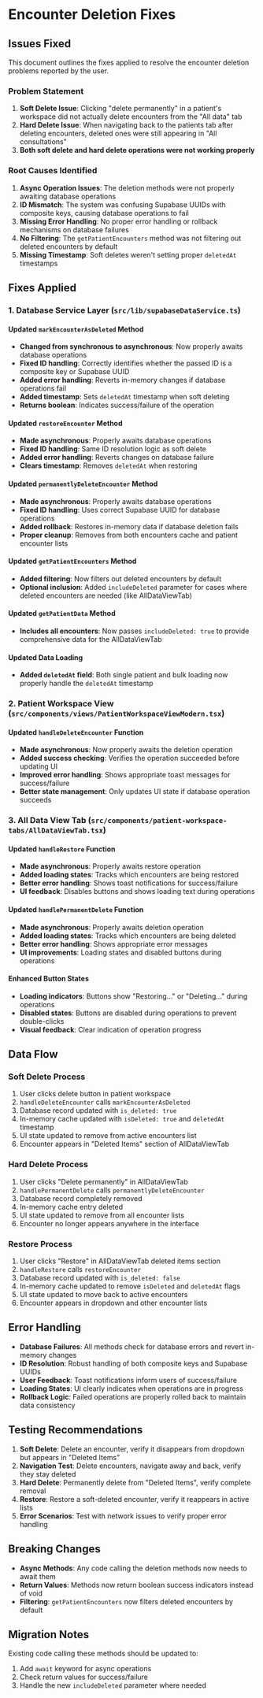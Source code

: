 # Encounter Deletion Fixes

## Issues Fixed

This document outlines the fixes applied to resolve the encounter deletion problems reported by the user.

### Problem Statement

1. **Soft Delete Issue**: Clicking "delete permanently" in a patient's workspace did not actually delete encounters from the "All data" tab
2. **Hard Delete Issue**: When navigating back to the patients tab after deleting encounters, deleted ones were still appearing in "All consultations"
3. **Both soft delete and hard delete operations were not working properly**

### Root Causes Identified

1. **Async Operation Issues**: The deletion methods were not properly awaiting database operations
2. **ID Mismatch**: The system was confusing Supabase UUIDs with composite keys, causing database operations to fail
3. **Missing Error Handling**: No proper error handling or rollback mechanisms on database failures
4. **No Filtering**: The `getPatientEncounters` method was not filtering out deleted encounters by default
5. **Missing Timestamp**: Soft deletes weren't setting proper `deletedAt` timestamps

## Fixes Applied

### 1. Database Service Layer (`src/lib/supabaseDataService.ts`)

#### Updated `markEncounterAsDeleted` Method
- **Changed from synchronous to asynchronous**: Now properly awaits database operations
- **Fixed ID handling**: Correctly identifies whether the passed ID is a composite key or Supabase UUID
- **Added error handling**: Reverts in-memory changes if database operations fail
- **Added timestamp**: Sets `deletedAt` timestamp when soft deleting
- **Returns boolean**: Indicates success/failure of the operation

#### Updated `restoreEncounter` Method
- **Made asynchronous**: Properly awaits database operations  
- **Fixed ID handling**: Same ID resolution logic as soft delete
- **Added error handling**: Reverts changes on database failure
- **Clears timestamp**: Removes `deletedAt` when restoring

#### Updated `permanentlyDeleteEncounter` Method
- **Made asynchronous**: Properly awaits database operations
- **Fixed ID handling**: Uses correct Supabase UUID for database operations
- **Added rollback**: Restores in-memory data if database deletion fails
- **Proper cleanup**: Removes from both encounters cache and patient encounter lists

#### Updated `getPatientEncounters` Method
- **Added filtering**: Now filters out deleted encounters by default
- **Optional inclusion**: Added `includeDeleted` parameter for cases where deleted encounters are needed (like AllDataViewTab)

#### Updated `getPatientData` Method
- **Includes all encounters**: Now passes `includeDeleted: true` to provide comprehensive data for the AllDataViewTab

#### Updated Data Loading
- **Added `deletedAt` field**: Both single patient and bulk loading now properly handle the `deletedAt` timestamp

### 2. Patient Workspace View (`src/components/views/PatientWorkspaceViewModern.tsx`)

#### Updated `handleDeleteEncounter` Function
- **Made asynchronous**: Now properly awaits the deletion operation
- **Added success checking**: Verifies the operation succeeded before updating UI
- **Improved error handling**: Shows appropriate toast messages for success/failure
- **Better state management**: Only updates UI state if database operation succeeds

### 3. All Data View Tab (`src/components/patient-workspace-tabs/AllDataViewTab.tsx`)

#### Updated `handleRestore` Function
- **Made asynchronous**: Properly awaits restore operation
- **Added loading states**: Tracks which encounters are being restored
- **Better error handling**: Shows toast notifications for success/failure
- **UI feedback**: Disables buttons and shows loading text during operations

#### Updated `handlePermanentDelete` Function
- **Made asynchronous**: Properly awaits deletion operation
- **Added loading states**: Tracks which encounters are being deleted
- **Better error handling**: Shows appropriate error messages
- **UI improvements**: Loading states and disabled buttons during operations

#### Enhanced Button States
- **Loading indicators**: Buttons show "Restoring..." or "Deleting..." during operations
- **Disabled states**: Buttons are disabled during operations to prevent double-clicks
- **Visual feedback**: Clear indication of operation progress

## Data Flow

### Soft Delete Process
1. User clicks delete button in patient workspace
2. `handleDeleteEncounter` calls `markEncounterAsDeleted`
3. Database record updated with `is_deleted: true`
4. In-memory cache updated with `isDeleted: true` and `deletedAt` timestamp
5. UI state updated to remove from active encounters list
6. Encounter appears in "Deleted Items" section of AllDataViewTab

### Hard Delete Process
1. User clicks "Delete permanently" in AllDataViewTab
2. `handlePermanentDelete` calls `permanentlyDeleteEncounter`
3. Database record completely removed
4. In-memory cache entry deleted
5. UI state updated to remove from all encounter lists
6. Encounter no longer appears anywhere in the interface

### Restore Process
1. User clicks "Restore" in AllDataViewTab deleted items section
2. `handleRestore` calls `restoreEncounter`
3. Database record updated with `is_deleted: false`
4. In-memory cache updated to remove `isDeleted` and `deletedAt` flags
5. UI state updated to move back to active encounters
6. Encounter appears in dropdown and other encounter lists

## Error Handling

- **Database Failures**: All methods check for database errors and revert in-memory changes
- **ID Resolution**: Robust handling of both composite keys and Supabase UUIDs
- **User Feedback**: Toast notifications inform users of success/failure
- **Loading States**: UI clearly indicates when operations are in progress
- **Rollback Logic**: Failed operations are properly rolled back to maintain data consistency

## Testing Recommendations

1. **Soft Delete**: Delete an encounter, verify it disappears from dropdown but appears in "Deleted Items"
2. **Navigation Test**: Delete encounters, navigate away and back, verify they stay deleted
3. **Hard Delete**: Permanently delete from "Deleted Items", verify complete removal
4. **Restore**: Restore a soft-deleted encounter, verify it reappears in active lists
5. **Error Scenarios**: Test with network issues to verify proper error handling

## Breaking Changes

- **Async Methods**: Any code calling the deletion methods now needs to await them
- **Return Values**: Methods now return boolean success indicators instead of void
- **Filtering**: `getPatientEncounters` now filters deleted encounters by default

## Migration Notes

Existing code calling these methods should be updated to:
1. Add `await` keyword for async operations
2. Check return values for success/failure
3. Handle the new `includeDeleted` parameter where needed 